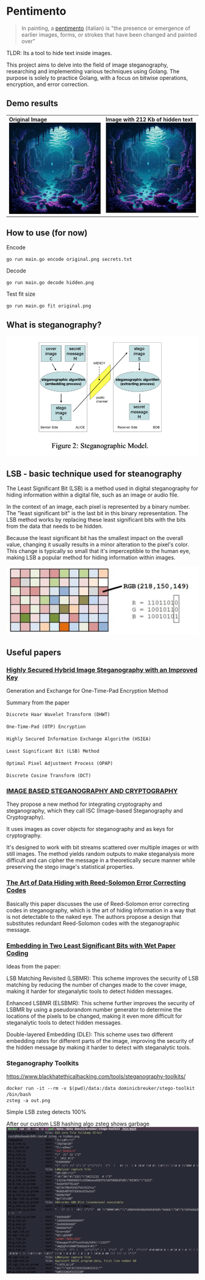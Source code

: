 # Pentimento
> In painting, a [pentimento](https://en.wikipedia.org/wiki/Pentimento) (italian) is "the presence or emergence of earlier images, forms, or strokes that have been changed and painted over"

TLDR:
Its a tool to hide text inside images.

This project aims to delve into the field of image steganography, researching and implementing various techniques using Golang. The purpose is solely to practice Golang, with a focus on bitwise operations, encryption, and error correction.

## Demo results
<table>
  <tr>
    <td valign="top"><b>Original Image</b><br>
        <a href="assets/original.png">
            <img src="assets/original.png" alt="original" width="420">
        </a>
    </td>
    <td valign="top"><b>Image with 212 Kb of hidden text</b><br>
        <a href="assets/hidden.png">
            <img src="assets/hidden.png" alt="hidden" width="420">
        </a>
    </td>
  </tr>
</table>

## How to use (for now)

Encode
```
go run main.go encode original.png secrets.txt
```

Decode
```
go run main.go decode hidden.png
```

Test fit size
```
go run main.go fit original.png
```

## What is steganography?
![stenography](assets/SteganographicModel.png)

## LSB - basic technique used for steanography
>
The Least Significant Bit (LSB) is a method used in digital steganography for hiding information within a digital file, such as an image or audio file.

In the context of an image, each pixel is represented by a binary number. The "least significant bit" is the last bit in this binary representation. The LSB method works by replacing these least significant bits with the bits from the data that needs to be hidden.

Because the least significant bit has the smallest impact on the overall value, changing it usually results in a minor alteration to the pixel's color. This change is typically so small that it's imperceptible to the human eye, making LSB a popular method for hiding information within images.

![LSB](assets/_LSB.jpg)


## Useful papers 


### [Highly Secured Hybrid Image Steganography with an Improved Key](https://dergipark.org.tr/tr/download/article-file/2475349)
Generation and Exchange for One-Time-Pad Encryption Method



Summary from the paper
```
Discrete Haar Wavelet Transform (DHWT)

One-Time-Pad (OTP) Encryption

Highly Secured Information Exchange Algorithm (HSIEA)

Least Significant Bit (LSB) Method

Optimal Pixel Adjustment Process (OPAP)

Discrete Cosine Transform (DCT)
```


### [IMAGE BASED STEGANOGRAPHY AND CRYPTOGRAPHY](https://www.diag.uniroma1.it/~bloisi/steganography/isc.pdf)


They propose a new method for integrating cryptography and steganography, which they call ISC (Image-based Steganography and Cryptography). 

It uses images as cover objects for steganography and as keys for cryptography. 

It's designed to work with bit streams scattered over multiple images or with still images. The method yields random outputs to make steganalysis more difficult and can cipher the message in a theoretically secure manner while preserving the stego image's statistical properties.




### [The Art of Data Hiding with Reed-Solomon Error Correcting Codes](https://arxiv.org/abs/1411.4790)


Basically this paper discusses the use of Reed-Solomon error correcting codes in steganography, which is the art of hiding information in a way that is not detectable to the naked eye. The authors propose a design that substitutes redundant Reed-Solomon codes with the steganographic message. 

### [Embedding in Two Least Significant Bits with Wet Paper Coding](https://eprint.iacr.org/2008/255.pdf)


Ideas from the paper:

LSB Matching Revisited (LSBMR): This scheme improves the security of LSB matching by reducing the number of changes made to the cover image, making it harder for steganalytic tools to detect hidden messages.

Enhanced LSBMR (ELSBMR): This scheme further improves the security of LSBMR by using a pseudorandom number generator to determine the locations of the pixels to be changed, making it even more difficult for steganalytic tools to detect hidden messages.

Double-layered Embedding (DLE): This scheme uses two different embedding rates for different parts of the image, improving the security of the hidden message by making it harder to detect with steganalytic tools.

### Steganography Toolkits
https://www.blackhatethicalhacking.com/tools/steganography-toolkits/
```
docker run -it --rm -v $(pwd)/data:/data dominicbreuker/stego-toolkit /bin/bash
zsteg -a out.png
```
Simple LSB zsteg detects 100% 

After our custom LSB hashing algo zsteg shows garbage
![zsteg_results](assets/zsteg.jpg)
